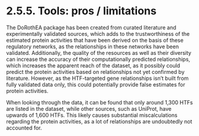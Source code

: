 # 2.5.5. Tools: pros / limitations

The DoRothEA package has been created from curated literature and experimentally validated sources, which adds to the trustworthiness of the estimated protein activities that have been derived on the basis of these regulatory networks, as the relationships in these networks have been validated. Additionally, the quality of the resources as well as their diversity  can increase the accuracy of their computationally predicted relationships, which increases the apparent reach of the dataset, as it possibly could predict the protein activities based on relationships not yet confirmed by literature. However, as the HTF-targeted gene relationships isn’t built from fully validated data only, this could potentially provide false estimates for protein activities. 

When looking through the data, it can be found that only around 1,300 HTFs are listed in the dataset, while other sources, such as UniProt, have upwards of 1,600 HTFs. This likely causes substantial miscalculations regarding the protein activities, as a lot of relationships are undoubtedly not accounted for.


